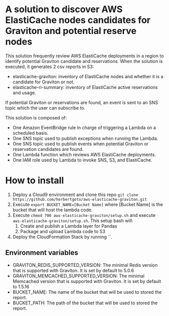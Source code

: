 # A solution to discover AWS ElastiCache nodes candidates for Graviton and potential reserve nodes

This solution frequently review AWS ElastiCache deployments in a region to identify potential Graviton candidate and reservations. When the solution is executed, it generates 2 csv reports in S3:

- elasticache-graviton: inventory of ElastiCache nodes and whether it is a candidate for Graviton or not. 
- elasticache-ri-summary: inventory of ElastiCache active reservations and usage. 

If potential Graviton or reservations are found, an event is sent to an SNS topic which the user can subscribe to.

This solution is composed of:
- One Amazon EventBridge rule in charge of triggering a Lambda on a scheduled basis.
- One SNS topic used to publish exceptions when running the Lambda. 
- One SNS topic used to publish events when potential Graviton or reservation candidates are found. 
- One Lambda function which reviews AWS ElastiCache deployments. 
- One IAM role used by Lambda to invoke SNS, S3, and ElastiCache.

# How to install

1. Deploy a Cloud9 environment and clone this repo `git clone https://github.com/herbertgoto/aws-elasticache-graviton.git`
2. Execute `export BUCKET_NAME=[Bucket Name]` where [Bucket Name] is the bucket that will host the lambda code. 
3. Execute `chmod 700 aws-elasticache-graviton/setup.sh` and execute `aws-elasticache-graviton/setup.sh`. This setup bash will:
    1. Create and publish a Lambda layer for Pandas
    2. Package and upload Lambda code to S3
4. Deploy the CloudFormation Stack by running ``.  

## Environment variables

- GRAVITON_REDIS_SUPPORTED_VERSION: The minimal Redis version that is supported with Graviton. It is set by default to 5.0.6
- GRAVITON_MEMCACHED_SUPPORTED_VERSION: The minimal Memcached version that is supported with Graviton. It is set by default to 1.5.16
- BUCKET_NAME: The name of the bucket that will be used to stored the report. 
- BUCKET_PATH: The path of the bucket that will be used to stored the report. 